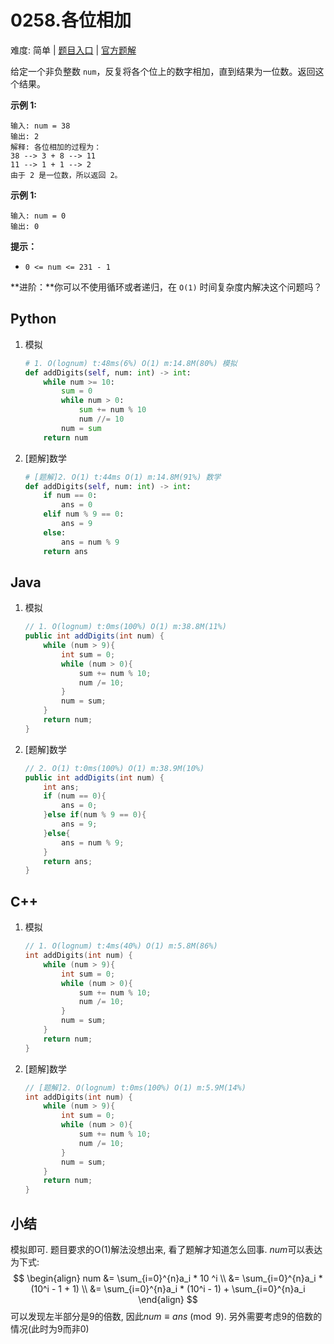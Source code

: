 # 0258.各位相加

难度: 简单 | [题目入口](https://leetcode-cn.com/problems/add-digits/solution/) | [官方题解](https://leetcode-cn.com/problems/add-digits/solution/ge-wei-xiang-jia-by-leetcode-solution-u4kj/)

给定一个非负整数 `num`，反复将各个位上的数字相加，直到结果为一位数。返回这个结果。

 

**示例 1:**

```
输入: num = 38
输出: 2 
解释: 各位相加的过程为：
38 --> 3 + 8 --> 11
11 --> 1 + 1 --> 2
由于 2 是一位数，所以返回 2。
```

**示例 1:**

```
输入: num = 0
输出: 0
```

 

**提示：**

- `0 <= num <= 231 - 1`

 

**进阶：**你可以不使用循环或者递归，在 `O(1)` 时间复杂度内解决这个问题吗？

## Python

1. 模拟

   ```python
   # 1. O(lognum) t:48ms(6%) O(1) m:14.8M(80%) 模拟
   def addDigits(self, num: int) -> int:
       while num >= 10:
           sum = 0
           while num > 0:
               sum += num % 10
               num //= 10
           num = sum
       return num
   ```

2. [题解]数学

   ```python
   # [题解]2. O(1) t:44ms O(1) m:14.8M(91%) 数学
   def addDigits(self, num: int) -> int:
       if num == 0:
           ans = 0
       elif num % 9 == 0:
           ans = 9
       else:
           ans = num % 9
       return ans
   ```

   

## Java

1. 模拟

   ```java
   // 1. O(lognum) t:0ms(100%) O(1) m:38.8M(11%)
   public int addDigits(int num) {
       while (num > 9){
           int sum = 0;
           while (num > 0){
               sum += num % 10;
               num /= 10;
           }
           num = sum;
       }
       return num;
   }
   ```

2. [题解]数学

   ```java
   // 2. O(1) t:0ms(100%) O(1) m:38.9M(10%)
   public int addDigits(int num) {
       int ans;
       if (num == 0){
           ans = 0;
       }else if(num % 9 == 0){
           ans = 9;
       }else{
           ans = num % 9;
       }
       return ans;
   }
   ```

   

## C++

1. 模拟

   ```cpp
   // 1. O(lognum) t:4ms(40%) O(1) m:5.8M(86%)
   int addDigits(int num) {
       while (num > 9){
           int sum = 0;
           while (num > 0){
               sum += num % 10;
               num /= 10;
           }
           num = sum;
       }
       return num;
   }
   ```

2. [题解]数学

   ```cpp
   // [题解]2. O(lognum) t:0ms(100%) O(1) m:5.9M(14%)
   int addDigits(int num) {
       while (num > 9){
           int sum = 0;
           while (num > 0){
               sum += num % 10;
               num /= 10;
           }
           num = sum;
       }
       return num;
   }
   ```

   

## 小结

模拟即可. 题目要求的O(1)解法没想出来, 看了题解才知道怎么回事. $num$可以表达为下式:
$$
\begin{align}
    num &= \sum_{i=0}^{n}a_i * 10 ^i \\
    &= \sum_{i=0}^{n}a_i * (10^i - 1 + 1) \\
    &= \sum_{i=0}^{n}a_i * (10^i - 1) + \sum_{i=0}^{n}a_i
\end{align}
$$
可以发现左半部分是9的倍数, 因此$num \equiv ans\pmod9$. 另外需要考虑9的倍数的情况(此时为9而非0)